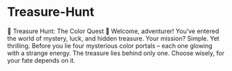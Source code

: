 # Treasure-Hunt
🌟 Treasure Hunt: The Color Quest 🌈 Welcome, adventurer! You’ve entered the world of mystery, luck, and hidden treasure. Your mission? Simple. Yet thrilling.  Before you lie four mysterious color portals – each one glowing with a strange energy. The treasure lies behind only one. Choose wisely, for your fate depends on it.
